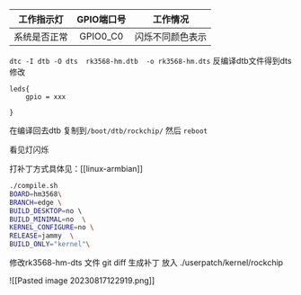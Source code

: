 |  工作指示灯  | GPIO端口号 |     工作情况     |
|:------------:|:----------:|:----------------:|
| 系统是否正常 |  GPIO0_C0  | 闪烁不同颜色表示 |

`dtc -I dtb -O dts  rk3568-hm.dtb  -o rk3568-hm.dts`
反编译dtb文件得到dts 修改

```
leds{
	gpio = xxx 

}
```

在编译回去dtb 复制到`/boot/dtb/rockchip/` 
然后 `reboot`

看见灯闪烁

打补丁方式具体见：[[linux-armbian]]

```BASH
./compile.sh  
BOARD=hm3568\ 
BRANCH=edge \
BUILD_DESKTOP=no \ 
BUILD_MINIMAL=no  \
KERNEL_CONFIGURE=no \
RELEASE=jammy  \
BUILD_ONLY="kernel"\
```

修改rk3568-hm-dts 文件 git diff 生成补丁 
放入
./userpatch/kernel/rockchip 


![[Pasted image 20230817122919.png]]
